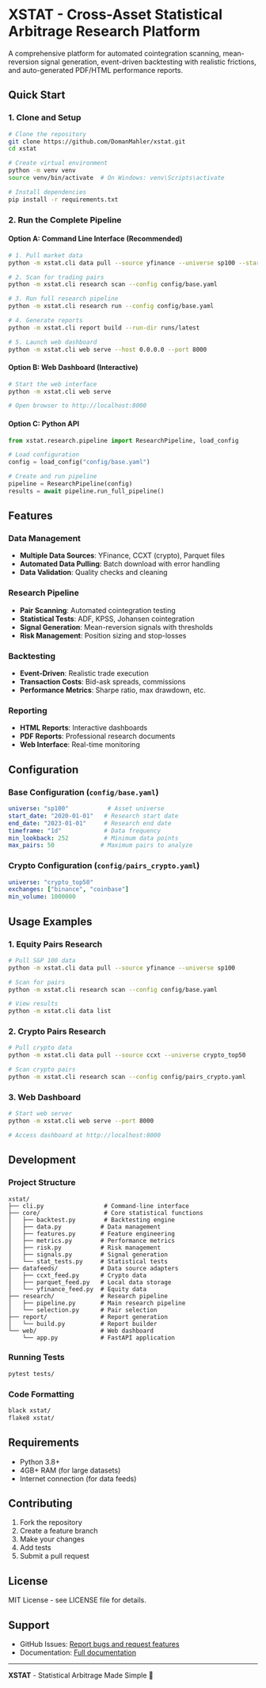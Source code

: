 # XSTAT - Cross-Asset Statistical Arbitrage Research Platform

A comprehensive platform for automated cointegration scanning, mean-reversion signal generation, event-driven backtesting with realistic frictions, and auto-generated PDF/HTML performance reports.

##  Quick Start

### 1. Clone and Setup
```bash
# Clone the repository
git clone https://github.com/DomanMahler/xstat.git
cd xstat

# Create virtual environment
python -m venv venv
source venv/bin/activate  # On Windows: venv\Scripts\activate

# Install dependencies
pip install -r requirements.txt
```

### 2. Run the Complete Pipeline

#### Option A: Command Line Interface (Recommended)
```bash
# 1. Pull market data
python -m xstat.cli data pull --source yfinance --universe sp100 --start 2020-01-01 --end 2023-01-01

# 2. Scan for trading pairs
python -m xstat.cli research scan --config config/base.yaml

# 3. Run full research pipeline
python -m xstat.cli research run --config config/base.yaml

# 4. Generate reports
python -m xstat.cli report build --run-dir runs/latest

# 5. Launch web dashboard
python -m xstat.cli web serve --host 0.0.0.0 --port 8000
```

#### Option B: Web Dashboard (Interactive)
```bash
# Start the web interface
python -m xstat.cli web serve

# Open browser to http://localhost:8000
```

#### Option C: Python API
```python
from xstat.research.pipeline import ResearchPipeline, load_config

# Load configuration
config = load_config("config/base.yaml")

# Create and run pipeline
pipeline = ResearchPipeline(config)
results = await pipeline.run_full_pipeline()
```

##  Features

### Data Management
- **Multiple Data Sources**: YFinance, CCXT (crypto), Parquet files
- **Automated Data Pulling**: Batch download with error handling
- **Data Validation**: Quality checks and cleaning

### Research Pipeline
- **Pair Scanning**: Automated cointegration testing
- **Statistical Tests**: ADF, KPSS, Johansen cointegration
- **Signal Generation**: Mean-reversion signals with thresholds
- **Risk Management**: Position sizing and stop-losses

### Backtesting
- **Event-Driven**: Realistic trade execution
- **Transaction Costs**: Bid-ask spreads, commissions
- **Performance Metrics**: Sharpe ratio, max drawdown, etc.

### Reporting
- **HTML Reports**: Interactive dashboards
- **PDF Reports**: Professional research documents
- **Web Interface**: Real-time monitoring

##  Configuration

### Base Configuration (`config/base.yaml`)
```yaml
universe: "sp100"           # Asset universe
start_date: "2020-01-01"   # Research start date
end_date: "2023-01-01"     # Research end date
timeframe: "1d"            # Data frequency
min_lookback: 252          # Minimum data points
max_pairs: 50             # Maximum pairs to analyze
```

### Crypto Configuration (`config/pairs_crypto.yaml`)
```yaml
universe: "crypto_top50"
exchanges: ["binance", "coinbase"]
min_volume: 1000000
```

##  Usage Examples

### 1. Equity Pairs Research
```bash
# Pull S&P 100 data
python -m xstat.cli data pull --source yfinance --universe sp100

# Scan for pairs
python -m xstat.cli research scan --config config/base.yaml

# View results
python -m xstat.cli data list
```

### 2. Crypto Pairs Research
```bash
# Pull crypto data
python -m xstat.cli data pull --source ccxt --universe crypto_top50

# Scan crypto pairs
python -m xstat.cli research scan --config config/pairs_crypto.yaml
```

### 3. Web Dashboard
```bash
# Start web server
python -m xstat.cli web serve --port 8000

# Access dashboard at http://localhost:8000
```

##  Development

### Project Structure
```
xstat/
├── cli.py                 # Command-line interface
├── core/                  # Core statistical functions
│   ├── backtest.py        # Backtesting engine
│   ├── data.py           # Data management
│   ├── features.py       # Feature engineering
│   ├── metrics.py        # Performance metrics
│   ├── risk.py           # Risk management
│   ├── signals.py        # Signal generation
│   └── stat_tests.py     # Statistical tests
├── datafeeds/            # Data source adapters
│   ├── ccxt_feed.py      # Crypto data
│   ├── parquet_feed.py   # Local data storage
│   └── yfinance_feed.py  # Equity data
├── research/             # Research pipeline
│   ├── pipeline.py       # Main research pipeline
│   └── selection.py      # Pair selection
├── report/               # Report generation
│   └── build.py          # Report builder
└── web/                  # Web dashboard
    └── app.py            # FastAPI application
```

### Running Tests
```bash
pytest tests/
```

### Code Formatting
```bash
black xstat/
flake8 xstat/
```

##  Requirements

- Python 3.8+
- 4GB+ RAM (for large datasets)
- Internet connection (for data feeds)

##  Contributing

1. Fork the repository
2. Create a feature branch
3. Make your changes
4. Add tests
5. Submit a pull request

##  License

MIT License - see LICENSE file for details.

##  Support

- GitHub Issues: [Report bugs and request features](https://github.com/DomanMahler/xstat/issues)
- Documentation: [Full documentation](https://github.com/DomanMahler/xstat/wiki)

---

**XSTAT** - Statistical Arbitrage Made Simple 🎯
